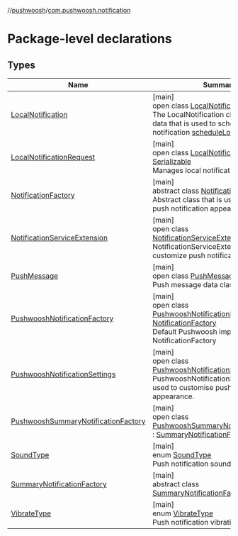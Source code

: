//[pushwoosh](../../index.md)/[com.pushwoosh.notification](index.md)

# Package-level declarations

## Types

| Name | Summary |
|---|---|
| [LocalNotification](-local-notification/index.md) | [main]<br>open class [LocalNotification](-local-notification/index.md)<br>The LocalNotification class combines data that is used to schedule local notification [scheduleLocalNotification](../com.pushwoosh/-pushwoosh/schedule-local-notification.md) |
| [LocalNotificationRequest](-local-notification-request/index.md) | [main]<br>open class [LocalNotificationRequest](-local-notification-request/index.md) : [Serializable](https://developer.android.com/reference/kotlin/java/io/Serializable.html)<br>Manages local notification schedule. |
| [NotificationFactory](-notification-factory/index.md) | [main]<br>abstract class [NotificationFactory](-notification-factory/index.md)<br>Abstract class that is used to customize push notification appearance. |
| [NotificationServiceExtension](-notification-service-extension/index.md) | [main]<br>open class [NotificationServiceExtension](-notification-service-extension/index.md)<br>NotificationServiceExtension allows to customize push notification behaviour. |
| [PushMessage](-push-message/index.md) | [main]<br>open class [PushMessage](-push-message/index.md)<br>Push message data class. |
| [PushwooshNotificationFactory](-pushwoosh-notification-factory/index.md) | [main]<br>open class [PushwooshNotificationFactory](-pushwoosh-notification-factory/index.md) : [NotificationFactory](-notification-factory/index.md)<br>Default Pushwoosh implementation of NotificationFactory |
| [PushwooshNotificationSettings](-pushwoosh-notification-settings/index.md) | [main]<br>open class [PushwooshNotificationSettings](-pushwoosh-notification-settings/index.md)<br>PushwooshNotificationSettings class is used to customise push notification appearance. |
| [PushwooshSummaryNotificationFactory](-pushwoosh-summary-notification-factory/index.md) | [main]<br>open class [PushwooshSummaryNotificationFactory](-pushwoosh-summary-notification-factory/index.md) : [SummaryNotificationFactory](-summary-notification-factory/index.md) |
| [SoundType](-sound-type/index.md) | [main]<br>enum [SoundType](-sound-type/index.md)<br>Push notification sound setting. |
| [SummaryNotificationFactory](-summary-notification-factory/index.md) | [main]<br>abstract class [SummaryNotificationFactory](-summary-notification-factory/index.md) |
| [VibrateType](-vibrate-type/index.md) | [main]<br>enum [VibrateType](-vibrate-type/index.md)<br>Push notification vibration setting. |
